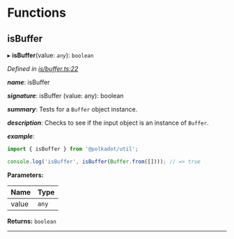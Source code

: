 

# Functions

<a id="isbuffer"></a>

##  isBuffer

▸ **isBuffer**(value: *`any`*): `boolean`

*Defined in [is/buffer.ts:22](https://github.com/polkadot-js/common/blob/ccfed2a/packages/util/src/is/buffer.ts#L22)*

*__name__*: isBuffer

*__signature__*: isBuffer (value: any): boolean

*__summary__*: Tests for a `Buffer` object instance.

*__description__*: Checks to see if the input object is an instance of `Buffer`.

*__example__*:   

```javascript
import { isBuffer } from '@polkadot/util';

console.log('isBuffer', isBuffer(Buffer.from([]))); // => true
```

**Parameters:**

| Name | Type |
| ------ | ------ |
| value | `any` |

**Returns:** `boolean`

___

